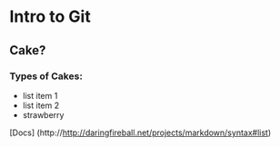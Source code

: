 # Intro to Git

## Cake?

### Types of Cakes:
- list item 1
- list item 2
- strawberry

[Docs] (http://http://daringfireball.net/projects/markdown/syntax#list)


